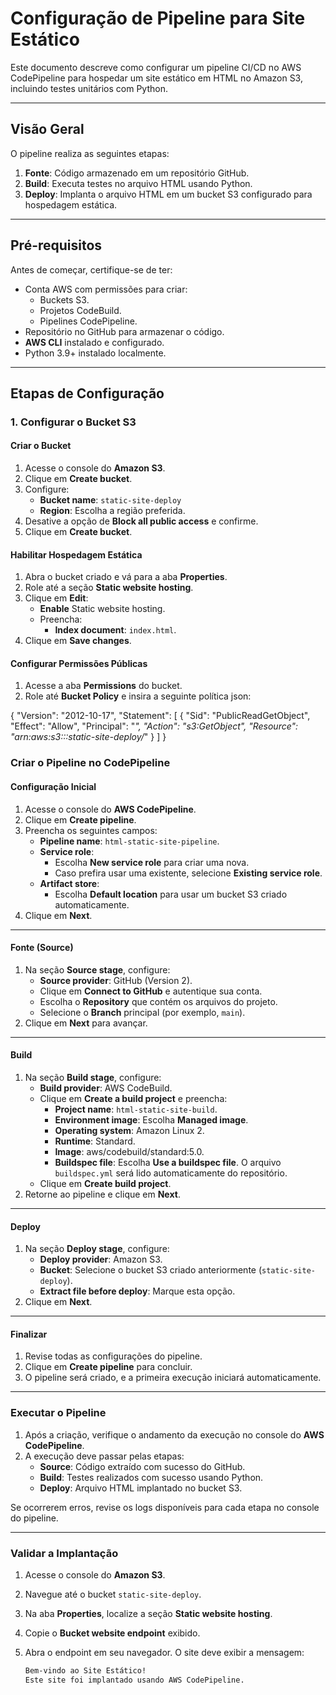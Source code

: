
# **Configuração de Pipeline para Site Estático**

Este documento descreve como configurar um pipeline CI/CD no AWS CodePipeline para hospedar um site estático em HTML no Amazon S3, incluindo testes unitários com Python.

---

## **Visão Geral**

O pipeline realiza as seguintes etapas:
1. **Fonte**: Código armazenado em um repositório GitHub.
2. **Build**: Executa testes no arquivo HTML usando Python.
3. **Deploy**: Implanta o arquivo HTML em um bucket S3 configurado para hospedagem estática.

---

## **Pré-requisitos**

Antes de começar, certifique-se de ter:
- Conta AWS com permissões para criar:
  - Buckets S3.
  - Projetos CodeBuild.
  - Pipelines CodePipeline.
- Repositório no GitHub para armazenar o código.
- **AWS CLI** instalado e configurado.
- Python 3.9+ instalado localmente.

---

## **Etapas de Configuração**

### **1. Configurar o Bucket S3**

#### **Criar o Bucket**

1. Acesse o console do **Amazon S3**.
2. Clique em **Create bucket**.
3. Configure:
   - **Bucket name**: `static-site-deploy`
   - **Region**: Escolha a região preferida.
4. Desative a opção de **Block all public access** e confirme.
5. Clique em **Create bucket**.

#### **Habilitar Hospedagem Estática**

1. Abra o bucket criado e vá para a aba **Properties**.
2. Role até a seção **Static website hosting**.
3. Clique em **Edit**:
   - **Enable** Static website hosting.
   - Preencha:
     - **Index document**: `index.html`.
4. Clique em **Save changes**.

#### **Configurar Permissões Públicas**

1. Acesse a aba **Permissions** do bucket.
2. Role até **Bucket Policy** e insira a seguinte política json:

{
  "Version": "2012-10-17",
  "Statement": [
    {
      "Sid": "PublicReadGetObject",
      "Effect": "Allow",
      "Principal": "*",
      "Action": "s3:GetObject",
      "Resource": "arn:aws:s3:::static-site-deploy/*"
    }
  ]
}

### **Criar o Pipeline no CodePipeline**

#### **Configuração Inicial**

1. Acesse o console do **AWS CodePipeline**.
2. Clique em **Create pipeline**.
3. Preencha os seguintes campos:
   - **Pipeline name**: `html-static-site-pipeline`.
   - **Service role**: 
     - Escolha **New service role** para criar uma nova.
     - Caso prefira usar uma existente, selecione **Existing service role**.
   - **Artifact store**: 
     - Escolha **Default location** para usar um bucket S3 criado automaticamente.
4. Clique em **Next**.

---

#### **Fonte (Source)**

1. Na seção **Source stage**, configure:
   - **Source provider**: GitHub (Version 2).
   - Clique em **Connect to GitHub** e autentique sua conta.
   - Escolha o **Repository** que contém os arquivos do projeto.
   - Selecione o **Branch** principal (por exemplo, `main`).
2. Clique em **Next** para avançar.

---

#### **Build**

1. Na seção **Build stage**, configure:
   - **Build provider**: AWS CodeBuild.
   - Clique em **Create a build project** e preencha:
     - **Project name**: `html-static-site-build`.
     - **Environment image**: Escolha **Managed image**.
     - **Operating system**: Amazon Linux 2.
     - **Runtime**: Standard.
     - **Image**: aws/codebuild/standard:5.0.
     - **Buildspec file**: Escolha **Use a buildspec file**. O arquivo `buildspec.yml` será lido automaticamente do repositório.
   - Clique em **Create build project**.
2. Retorne ao pipeline e clique em **Next**.

---

#### **Deploy**

1. Na seção **Deploy stage**, configure:
   - **Deploy provider**: Amazon S3.
   - **Bucket**: Selecione o bucket S3 criado anteriormente (`static-site-deploy`).
   - **Extract file before deploy**: Marque esta opção.
2. Clique em **Next**.

---

#### **Finalizar**

1. Revise todas as configurações do pipeline.
2. Clique em **Create pipeline** para concluir.
3. O pipeline será criado, e a primeira execução iniciará automaticamente.

---

### **Executar o Pipeline**

1. Após a criação, verifique o andamento da execução no console do **AWS CodePipeline**.
2. A execução deve passar pelas etapas:
   - **Source**: Código extraído com sucesso do GitHub.
   - **Build**: Testes realizados com sucesso usando Python.
   - **Deploy**: Arquivo HTML implantado no bucket S3.

Se ocorrerem erros, revise os logs disponíveis para cada etapa no console do pipeline.

---

### **Validar a Implantação**

1. Acesse o console do **Amazon S3**.
2. Navegue até o bucket `static-site-deploy`.
3. Na aba **Properties**, localize a seção **Static website hosting**.
4. Copie o **Bucket website endpoint** exibido.
5. Abra o endpoint em seu navegador. O site deve exibir a mensagem:

   ```html
   Bem-vindo ao Site Estático!
   Este site foi implantado usando AWS CodePipeline.


